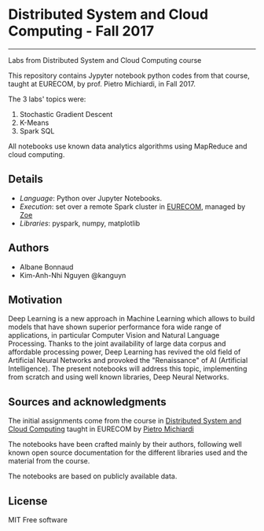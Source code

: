 # Distributed System and Cloud Computing - Fall 2017
----------
Labs from Distributed System and Cloud Computing course

This repository contains Jypyter notebook python codes from that course, taught at EURECOM, by prof. Pietro Michiardi, in Fall 2017.

The 3 labs' topics were:
1. Stochastic Gradient Descent
2. K-Means
3. Spark SQL

All notebooks use known data analytics algorithms using MapReduce and cloud computing.

## Details
* _Language_: Python over Jupyter Notebooks.
* _Execution_: set over a remote Spark cluster in [EURECOM](http://www.eurecom.fr/fr), managed by [Zoe](http://zoe-analytics.eu/)
* _Libraries_: pyspark, numpy, matplotlib

## Authors 
* Albane Bonnaud
* Kim-Anh-Nhi Nguyen @kanguyn

## Motivation
Deep Learning is a new approach in Machine Learning which allows to build models that have shown superior performance fora wide range of applications, in particular Computer Vision and Natural Language Processing. Thanks to the joint availability of large data corpus and affordable processing power, Deep Learning has revived the old field  of Artificial Neural Networks and provoked the "Renaissance" of AI (Artificial Intelligence).  The present notebooks will address this topic, implementing from scratch and using well known libraries, Deep Neural Networks.

## Sources and acknowledgments
The initial assignments come from the course in [Distributed System and Cloud Computing](http://www.eurecom.fr/en/course/Clouds-2017Fall) taught in EURECOM by [Pietro Michiardi](https://github.com/michiard)

The notebooks have been crafted mainly by their authors, following well known open source documentation for the different libraries used and the material from the course.

The notebooks are based on publicly available data.

## License
MIT Free software
